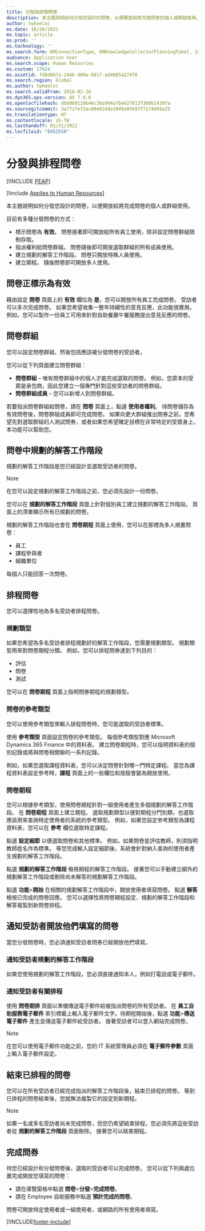 ```yaml
---
title: 分發與排程問卷
description: 本主題說明如何分發您設計的問卷，以便開放給將完成問卷的個人或群組使用。
author: twheeloc
ms.date: 10/28/2021
ms.topic: article
ms.prod: ''
ms.technology: ''
ms.search.form: KMConnectionType, KMKnowledgeCollectorPlanningTabel, SysEmailParameters, HcmLearningWorkspace
audience: Application User
ms.search.scope: Human Resources
ms.custom: 17424
ms.assetid: fd8d867a-2446-400a-b91f-ad4085427470
ms.search.region: Global
ms.author: twheeloc
ms.search.validFrom: 2016-02-28
ms.dyn365.ops.version: AX 7.0.0
ms.openlocfilehash: dbb069110b46c38a994a7be6276137360b14397a
ms.sourcegitcommit: 3a7f1fe72ac08e62dda1045e0fb97f7174b69a25
ms.translationtype: HT
ms.contentlocale: zh-TW
ms.lasthandoff: 01/31/2022
ms.locfileid: "8452550"
---
```

# <a name="distribute-and-schedule-questionnaires"></a>分發與排程問卷


[!INCLUDE [PEAP](../includes/peap-1.md)]

[!include [Applies to Human Resources](../includes/applies-to-hr.md)]

本主題說明如何分發您設計的問卷，以便開放給將完成問卷的個人或群組使用。 

目前有多種分發問卷的方式：

-   標示問卷為 **有效**。 問卷接著即可開放給所有員工使用，除非設定問卷群組限制存取。
-   指派權利給問卷群組。 問卷隨後即可開放選取群組的所有成員使用。
-   建立規劃的解答工作階段。 問卷只開放特殊人員使用。
-   建立期程。 隨後問卷即可開放多人使用。

## <a name="marking-a-questionnaire-as-active"></a>問卷正標示為有效

藉由設定 **問卷** 頁面上的 **有效** 欄位為 **是**，您可以開放所有員工完成問卷。 受訪者可以多次完成問卷。 如果您希望收集一整年持續性的意見反應，此功能很實用。 例如，您可以製作一份員工可用來針對自助餐廳午餐服務提出意見反應的問卷。

## <a name="questionnaire-groups"></a>問卷群組

您可以設定問卷群組，然後包括應該被分發問卷的受訪者。 

您可以從下列頁面建立問卷群組：

-   **問卷群組** – 唯有問卷群組中的個人才能完成選取的問卷。 例如，您原本的受眾是承包商，因此您建立一個專門針對這些受訪者的問卷群組。
-   **問卷群組成員** – 您可以新增人到問卷群組。

若要指派問卷群組給問卷，請在 **問卷** 頁面上，點選 **使用者權利**。 待問卷儲存為有效問卷後，問卷群組成員即可完成問卷。 如果向更大群組推出問券之前，您希望先對選取群組的人測試問券，或者如果您希望確定目標在非常特定的受眾身上，本功能可以幫助您。

## <a name="planned-answer-sessions-in-a-questionnaire"></a>問卷中規劃的解答工作階段

規劃的解答工作階段是您已經設計並選取受訪者的問卷。 

> [!NOTE]
> 在您可以設定規劃的解答工作階段之前，您必須先設計一份問卷。 

您可以在 **規劃的解答工作階段** 頁面上針對個別員工建立規劃的解答工作階段。 頁面上的清單顯示所有已規劃的問卷。 

規劃的解答工作階段也會在 **問卷期程** 頁面上使用，您可以在那裡為多人規畫問卷：

-   員工
-   課程參與者
-   組織單位

每個人只能回答一次問卷。

## <a name="scheduling-a-questionnaire"></a>排程問卷

您可以選擇性地為多名受訪者排程問卷。

### <a name="planning-types"></a>規劃類型

如果您希望為多名受訪者排程規劃好的解答工作階段，您需要規劃類型。 規劃類型用來對問卷期程分類。 例如，您可以排程問券達到下列目的：

-   評估
-   問卷
-   測試

您可以在 **問卷期程** 頁面上指明問券期程的規劃類型。

### <a name="reference-types-for-questionnaire"></a>問卷的參考類型

您可以使用參考類型來輸入排程問卷時，您可能選取的受訪者標準。 

使用 **參考類型** 頁面設定問卷的參考類型。 每個參考類型對應 Microsoft Dynamics 365 Finance 中的資料表。 建立問卷期程時，您可以指明資料表的個別記錄或將與問卷相關聯的一系列記錄。 

例如，如果您選取課程資料表，您可以決定問卷針對哪一門特定課程。 當您為課程資料表設定參考時，**課程** 頁面上的一些欄位和按鈕會變為開放使用。

### <a name="questionnaire-schedules"></a>問卷期程

您可以根據參考類型，使用問卷期程針對一組使用者產生多個規劃的解答工作階段。 在 **問卷期程** 頁面上建立期程。 選取規劃類型以便對期程分門別類，也選取應該用來查詢特定使用者的系統的參考類型。 例如，如果您設定參考類型為課程資料表，您可以在 **參考** 欄位選取特定課程。 

點選 **設定細節** 以便選取問卷和其他標準。 例如，如果問卷是評估教師，則須指明教師姓名作為標準。 等您完成輸入設定細節後，系統會針對納入查詢的使用者產生規劃的解答工作階段。 

點選 **規劃的解答工作階段** 檢視期程的解答工作階段。 接著您可以手動建立額外的規劃解答工作階段或刪除尚未解答的規劃解答工作階段。 

點選 **功能**&gt;**開始** 在相關的規劃解答工作階段中，開放使用者填寫問卷。 點選 **解答** 檢視已完成的問卷回應。 您可以選擇性將問卷期程設定、規劃的解答工作階段和解答複製到新問卷排程。

## <a name="notifying-respondents-about-questionnaires-that-are-available-to-them"></a>通知受訪者開放他們填寫的問卷
當您分發問卷時，您必須通知受訪者問券已經開放他們填寫。 

### <a name="notifying-respondents-about-a-planned-answer-session"></a>通知受訪者規劃的解答工作階段

如果您使用規劃的解答工作階段，您必須直接通知本人，例如打電話或電子郵件。

### <a name="notifying-respondents-about-a-scheduling"></a>通知受訪者有關排程

使用 **問卷期排** 頁面以準備傳送電子郵件給被指派問卷的所有受訪者。 在 **員工自助服務電子郵件** 索引標籤上輸入電子郵件文字。待期程開始後，點選 **功能**&gt;**傳送電子郵件** 產生並傳送電子郵件給受訪者。 接著受訪者可以登入網站完成問卷。 

> [!NOTE]
> 在您可以使用電子郵件功能之前，您的 IT 系統管理員必須在 **電子郵件參數** 頁面上輸入電子郵件設定。

## <a name="ending-a-scheduled-questionnaire"></a>結束已排程的問卷

您可以在所有受訪者已經完成指派的解答工作階段後，結束已排程的問卷。 等到已排程的問卷結束後，您就無法複製它的設定到新期程。 

> [!NOTE]
>   如果一名或多名受訪者尚未完成問卷，但您仍希望結束排程，您必須先將這些受訪者從 **規劃的解答工作階段** 頁面刪除。 接著您可以結束期程。

## <a name="completing-questionnaires"></a>完成問券

待您已經設計和分發問卷後，選取的受訪者可以完成問卷。 您可以從下列兩處位置完成開放您填寫的問卷：

-   請在導覽窗格中點選 **問卷**&gt;**分發**&gt;**完成問卷**。
-   請在 Employee 自助服務中點選 **預計完成的問卷**。

問卷可開放特定使用者或一組使用者，或網路的所有使用者填寫。




[!INCLUDE[footer-include](../includes/footer-banner.md)]

